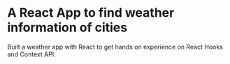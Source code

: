 # A React App to find weather information of cities
Built a weather app with React to get hands on experience on React Hooks and Context API.
